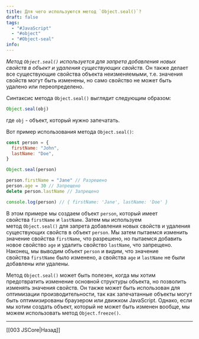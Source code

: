 ```yaml
---
title: Для чего используются метод `Object.seal()`?
draft: false
tags:
  - "#JavaScript"
  - "#object"
  - "#Object-seal"
info:
---
```

_Метод `Object.seal()` используется для запрета добавления новых свойств в объект и удаления существующих свойств._ Он также делает все существующие свойства объекта неизменяемыми, т.е. значения свойств могут быть изменены, но само свойство не может быть удалено или переопределено.

Синтаксис метода `Object.seal()` выглядит следующим образом:

```javascript
Object.seal(obj)
```

где `obj` - объект, который нужно запечатать.

Вот пример использования метода `Object.seal()`:

```javascript
const person = {
  firstName: "John",
  lastName: "Doe",
}

Object.seal(person)

person.firstName = "Jane" // Разрешено
person.age = 30 // Запрещено
delete person.lastName // Запрещено

console.log(person) // { firstName: 'Jane', lastName: 'Doe' }
```

В этом примере мы создаем объект `person`, который имеет свойства `firstName` и `lastName`. Затем мы используем метод `Object.seal()` для запрета добавления новых свойств и удаления существующих свойств в объект `person`. Мы затем пытаемся изменить значение свойства `firstName`, что разрешено, но пытаемся добавить новое свойство `age` и удалить свойство `lastName`, что запрещено. Наконец, мы выводим объект `person` и видим, что значение свойства `firstName` было изменено, а свойства `age` и `lastName` не были добавлены или удалены.

Метод `Object.seal()` может быть полезен, когда мы хотим предотвратить изменение основной структуры объекта, но позволить изменять значения свойств. Он также может быть использован для оптимизации производительности, так как запечатанные объекты могут быть оптимизированы браузером или движком JavaScript. Однако, если мы хотим создать объект, который не может быть изменен вообще, мы можем использовать метод `Object.freeze()`.

---

[[003 JSCore|Назад]]